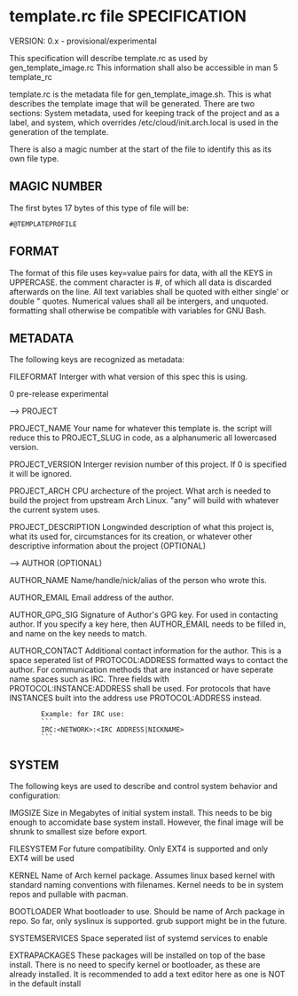 template.rc file SPECIFICATION
==============================

VERSION: 0.x - provisional/experimental

This specification will describe template.rc as used by gen_template_image.rc
This information shall also be accessible in man 5 template_rc

template.rc is the metadata file for gen_template_image.sh. This is what
describes the template image that will be generated. There are two sections:
System metadata, used for keeping track of the project and as a label, and
system, which overrides /etc/cloud/init.arch.local is used in the generation
of the template.

There is also a magic number at the start of the file to identify this as its
own file type.


MAGIC NUMBER
------------
The first bytes 17 bytes of this type of file will be:
```
#@TEMPLATEPROFILE
```

FORMAT
------
The format of this file uses key=value pairs for data, with all the KEYS in
UPPERCASE. the comment character is #, of which all data is discarded afterwards
on the line. All text variables shall be quoted with either single\' or double
\" quotes. Numerical values shall all be intergers, and unquoted. formatting
shall otherwise be compatible with variables for GNU Bash.

METADATA
--------
The following keys are recognized as metadata:

FILEFORMAT		Interger with what version of this spec this is using.

0	pre-release experimental

--> PROJECT

PROJECT_NAME		Your name for whatever this template is. the script will
			reduce this to PROJECT_SLUG in code, as a alphanumeric
			all lowercased version.

PROJECT_VERSION		Interger revision number of this project. If 0 is
			specified it will be ignored.

PROJECT_ARCH		CPU archecture of the project. What arch is needed to
			build the project from upstream Arch Linux. "any" will
			build with whatever the current system uses.

PROJECT_DESCRIPTION	Longwinded description of what this project is, what
			its used for, circumstances for its creation, or
			whatever other descriptive information about the project
			(OPTIONAL)

--> AUTHOR (OPTIONAL)

AUTHOR_NAME		Name/handle/nick/alias of the person who wrote this.

AUTHOR_EMAIL		Email address of the author.

AUTHOR_GPG_SIG		Signature of Author's GPG key. For used in contacting
			author. If you specify a key here, then AUTHOR_EMAIL
			needs to be filled in, and name on the key needs to
			match.
			
AUTHOR_CONTACT		Additional contact information for the author. This is a
			space seperated list of PROTOCOL:ADDRESS formatted
			ways to contact the author. For communication methods
			that are instanced or have seperate name spaces such as
			IRC. Three fields with PROTOCOL:INSTANCE:ADDRESS shall
			be used. For protocols that have INSTANCES built into
			the address use PROTOCOL:ADDRESS instead.
			
			Example: for IRC use:
			```
			IRC:<NETWORK>:<IRC ADDRESS|NICKNAME>
			```

SYSTEM
------
The following keys are used to describe and control system behavior and
configuration:

IMGSIZE			Size in Megabytes of initial system install. This needs
			to be big enough to accomidate base system install.
			However, the final image will be shrunk to smallest size
			before export.

FILESYSTEM		For future compatibility. Only EXT4 is supported and
			only EXT4 will be used

KERNEL			Name of Arch kernel package. Assumes linux based kernel
			with standard naming conventions with filenames. Kernel
			needs to be in system repos and pullable with pacman.

BOOTLOADER		What bootloader to use. Should be name of Arch package
			in repo. So far, only syslinux is supported. grub
			support might be in the future.

SYSTEMSERVICES		Space seperated list of systemd services to enable

EXTRAPACKAGES		These packages will be installed on top of the base
			install. There is no need to specify kernel or
			bootloader, as these are already installed. It is
			recommended to add a text editor here as one is NOT
			in the default install
		
